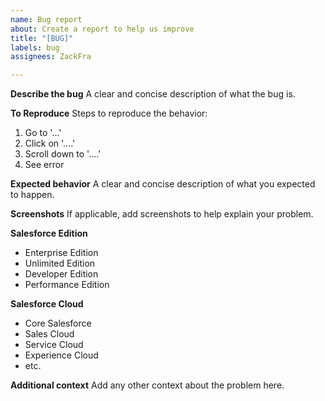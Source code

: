 ```yaml
---
name: Bug report
about: Create a report to help us improve
title: "[BUG]"
labels: bug
assignees: ZackFra

---
```


**Describe the bug**
A clear and concise description of what the bug is.

**To Reproduce**
Steps to reproduce the behavior:
1. Go to '...'
2. Click on '....'
3. Scroll down to '....'
4. See error

**Expected behavior**
A clear and concise description of what you expected to happen.

**Screenshots**
If applicable, add screenshots to help explain your problem.

**Salesforce Edition**
- Enterprise Edition 
- Unlimited Edition
- Developer Edition
- Performance Edition

**Salesforce Cloud**
- Core Salesforce
- Sales Cloud
- Service Cloud
- Experience Cloud
- etc.

**Additional context**
Add any other context about the problem here.
